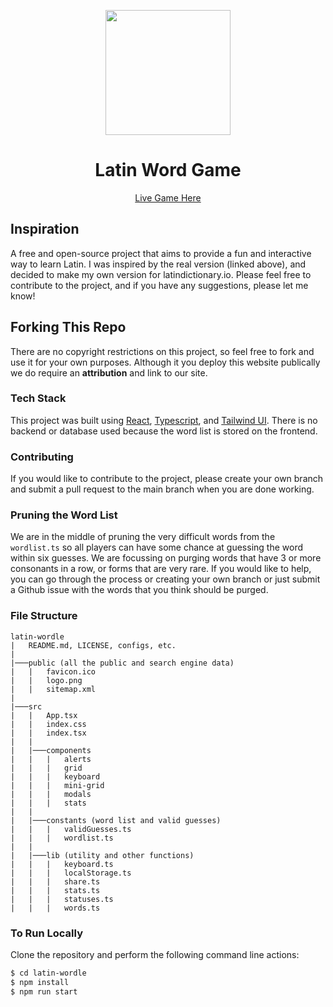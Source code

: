 <p align="center">
    <img src="https://www.latindictionary.io/mstile-150x150.png" width=200 height=200/>
</p>
<h1 align="center"> 
    Latin Word Game
</h1>
<p align=center>
    <a href="https://wordle.latindictionary.io/">
        Live Game Here
    </a>
</p>

## Inspiration

A free and open-source project that aims to provide a fun and interactive way to learn Latin. I was inspired by the real version (linked above), and decided to make my own version for latindictionary.io. Please feel free to contribute to the project, and if you have any suggestions, please let me know!

## Forking This Repo

There are no copyright restrictions on this project, so feel free to fork and use it for your own purposes. Although it you deploy this website publically we do require an **attribution** and link to our site.

### Tech Stack

This project was built using [React](https://reactjs.org/), [Typescript](https://www.typescriptlang.org/), and [Tailwind UI](https://tailwindui.com/). There is no backend or database used because the word list is stored on the frontend.

### Contributing

If you would like to contribute to the project, please create your own branch and submit a pull request to the main branch when you are done working.

### Pruning the Word List

We are in the middle of pruning the very difficult words from the `wordlist.ts` so all players can have some chance at guessing the word within six guesses. We are focussing on purging words that have 3 or more consonants in a row, or forms that are very rare. If you would like to help, you can go through the process or creating your own branch or just submit a Github issue with the words that you think should be purged.

### File Structure

```
latin-wordle
|   README.md, LICENSE, configs, etc.
|
|───public (all the public and search engine data)
|   |   favicon.ico
|   |   logo.png
|   |   sitemap.xml
|
|───src
|   |   App.tsx
|   |   index.css
|   |   index.tsx
|   |
|   |───components
|   |   |   alerts
|   |   |   grid
|   |   |   keyboard
|   |   |   mini-grid
|   |   |   modals
|   |   |   stats
|   |
|   |───constants (word list and valid guesses)
|   |   |   validGuesses.ts
|   |   |   wordlist.ts
|   |
|   |───lib (utility and other functions)
|   |   |   keyboard.ts
|   |   |   localStorage.ts
|   |   |   share.ts
|   |   |   stats.ts
|   |   |   statuses.ts
|   |   |   words.ts

```

### To Run Locally

Clone the repository and perform the following command line actions:

```bash
$ cd latin-wordle
$ npm install
$ npm run start
```
